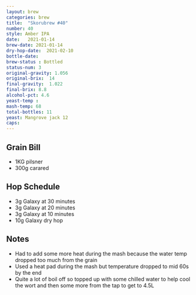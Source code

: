 ```yaml
---
layout: brew
categories: brew
title:  "Skorubrew #40"
number: 40
style: Amber IPA
date:   2021-01-14
brew-date: 2021-01-14
dry-hop-date:  2021-02-10
bottle-date: 
brew-status : Bottled
status-num: 3
original-gravity: 1.056
original-brix:  14
final-gravity:  1.022
final-brix: 8.8
alcohol-pct: 4.6
yeast-temp : 
mash-temp: 68
total-bottles: 11  
yeast: Mangrove jack 12
caps:  
---
```



Grain Bill
-----

* 1KG pilsner
* 300g carared

Hop Schedule
-------------

* 3g Galaxy at 30 minutes
* 3g Galaxy at 20 minutes
* 3g Galaxy at 10 minutes
* 10g Galaxy dry hop


Notes
------

* Had to add some more heat during the mash because the water temp dropped too much from the grain
* Used a heat pad during the mash but temperature dropped to mid 60s by the end
* Quite a lot of boil off so topped up with some chilled water to help cool the wort and then some more from the tap to get to 4.5L
